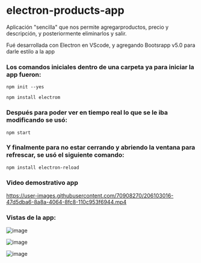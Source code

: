 # electron-products-app

Aplicación "sencilla" que nos permite agregarproductos, precio y descripción, y posteriormente eliminarlos y salir.

Fué desarrollada con Electron en VScode, y agregando Bootsrapp v5.0 para darle estilo a la app

### Los comandos iniciales dentro de una carpeta ya para iniciar la app fueron:
```
npm init --yes
```

```
npm install electrom
```

### Después para poder ver en tiempo real lo que se le iba modificando se usó:
```
npm start
```

### Y finalmente para no estar cerrando y abriendo la ventana para refrescar, se usó el siguiente comando:
```
npm install electron-reload
```

### Video demostrativo app
https://user-images.githubusercontent.com/70908270/206103016-47d5dba6-8a8a-4064-8fc8-110c953f6944.mp4


### Vistas de la app:

![image](https://user-images.githubusercontent.com/70908270/206102154-650c6d72-8749-4e4a-9683-fad8cf45ff84.png)

![image](https://user-images.githubusercontent.com/70908270/206102221-87dfc8e7-92e9-4377-af26-643b09e9253a.png)

![image](https://user-images.githubusercontent.com/70908270/206102653-2975ea27-d50f-465b-bc97-1631afbf94f6.png)
